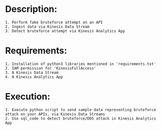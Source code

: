 # Description:
	1. Perform fake bruteforce attempt on an API
	2. Ingest data via Kinesis Data Stream
	3. Detect bruteforce attempt via Kinesis Analytics App

# Requirements:
	1. Installation of python3 libraries mentioned in 'requirements.txt'
	2. IAM permission for 'KinesisFullAccess'
	3. A Kinesis Data Stream
	4. A Kinesis Analytics App

# Execution:
	1. Execute python script to send sample data representing bruteforce attack on your APIs, via Kinesis Data Streams
	2. Use sql_code to detect bruteforce/DOS attack in Kinesis Analytics App